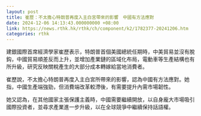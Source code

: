 ```yaml
---
layout: post
title: 崔歷：不太擔心特朗普再度入主白宮帶來的影響　中國有方法應對
date: 2024-12-06 14:13:43.000000000 +08:00
link: https://news.rthk.hk/rthk/ch/component/k2/1782377-20241206.htm
categories: rthk
---
```


建銀國際首席經濟學家崔歷表示，特朗普首個美國總統任期時，中美貿易並沒有脫鈎，中國貿易順差反而上升，並增加產業鏈的區域化布局，電動車等生產結構也有所升級，研究反映關稅產生的大部分成本轉嫁給當地消費者。

崔歷說，不太擔心特朗普再度入主白宮所帶來的影響，認為中國有方法應對。她指，中國生產端強勁，但消費端改革較滯後，有需要提升內需市場韌性。

她又認為，在其他國家主張保護主義時，中國需要繼續開放，以自身龐大市場吸引國際投資者，並尋求產業進一步升級，以在全球競爭中繼續保持話語權。
